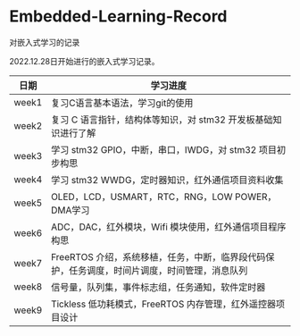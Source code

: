 # Embedded-Learning-Record
对嵌入式学习的记录

2022.12.28日开始进行的嵌入式学习记录。

| 日期  | 学习进度                                                                                      |
| ----- | --------------------------------------------------------------------------------------------- |
| week1 | 复习C语言基本语法，学习git的使用                                                              |
| week2 | 复习 C 语言指针，结构体等知识，对 stm32 开发板基础知识进行了解                                |
| week3 | 学习 stm32 GPIO，中断，串口，IWDG，对 stm32 项目初步构思                                      |
| week4 | 学习 stm32 WWDG，定时器知识，红外通信项目资料收集                                             |
| week5 | OLED，LCD，USMART，RTC，RNG，LOW POWER，DMA学习                                               |
| week6 | ADC，DAC，红外模块，Wifi 模块使用，红外通信项目程序构思                                       |
| week7 | FreeRTOS 介绍，系统移植，任务，中断，临界段代码保护，任务调度，时间片调度，时间管理，消息队列 |
| week8 | 信号量，队列集，事件标志组，任务通知，软件定时器                                                                                              |
| week9 | Tickless 低功耗模式，FreeRTOS 内存管理，红外遥控器项目设计                                                                                     |
